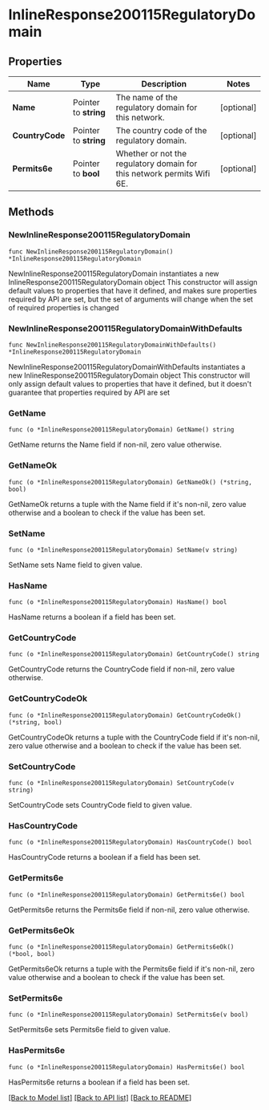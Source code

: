 # InlineResponse200115RegulatoryDomain

## Properties

Name | Type | Description | Notes
------------ | ------------- | ------------- | -------------
**Name** | Pointer to **string** | The name of the regulatory domain for this network. | [optional] 
**CountryCode** | Pointer to **string** | The country code of the regulatory domain. | [optional] 
**Permits6e** | Pointer to **bool** | Whether or not the regulatory domain for this network permits Wifi 6E. | [optional] 

## Methods

### NewInlineResponse200115RegulatoryDomain

`func NewInlineResponse200115RegulatoryDomain() *InlineResponse200115RegulatoryDomain`

NewInlineResponse200115RegulatoryDomain instantiates a new InlineResponse200115RegulatoryDomain object
This constructor will assign default values to properties that have it defined,
and makes sure properties required by API are set, but the set of arguments
will change when the set of required properties is changed

### NewInlineResponse200115RegulatoryDomainWithDefaults

`func NewInlineResponse200115RegulatoryDomainWithDefaults() *InlineResponse200115RegulatoryDomain`

NewInlineResponse200115RegulatoryDomainWithDefaults instantiates a new InlineResponse200115RegulatoryDomain object
This constructor will only assign default values to properties that have it defined,
but it doesn't guarantee that properties required by API are set

### GetName

`func (o *InlineResponse200115RegulatoryDomain) GetName() string`

GetName returns the Name field if non-nil, zero value otherwise.

### GetNameOk

`func (o *InlineResponse200115RegulatoryDomain) GetNameOk() (*string, bool)`

GetNameOk returns a tuple with the Name field if it's non-nil, zero value otherwise
and a boolean to check if the value has been set.

### SetName

`func (o *InlineResponse200115RegulatoryDomain) SetName(v string)`

SetName sets Name field to given value.

### HasName

`func (o *InlineResponse200115RegulatoryDomain) HasName() bool`

HasName returns a boolean if a field has been set.

### GetCountryCode

`func (o *InlineResponse200115RegulatoryDomain) GetCountryCode() string`

GetCountryCode returns the CountryCode field if non-nil, zero value otherwise.

### GetCountryCodeOk

`func (o *InlineResponse200115RegulatoryDomain) GetCountryCodeOk() (*string, bool)`

GetCountryCodeOk returns a tuple with the CountryCode field if it's non-nil, zero value otherwise
and a boolean to check if the value has been set.

### SetCountryCode

`func (o *InlineResponse200115RegulatoryDomain) SetCountryCode(v string)`

SetCountryCode sets CountryCode field to given value.

### HasCountryCode

`func (o *InlineResponse200115RegulatoryDomain) HasCountryCode() bool`

HasCountryCode returns a boolean if a field has been set.

### GetPermits6e

`func (o *InlineResponse200115RegulatoryDomain) GetPermits6e() bool`

GetPermits6e returns the Permits6e field if non-nil, zero value otherwise.

### GetPermits6eOk

`func (o *InlineResponse200115RegulatoryDomain) GetPermits6eOk() (*bool, bool)`

GetPermits6eOk returns a tuple with the Permits6e field if it's non-nil, zero value otherwise
and a boolean to check if the value has been set.

### SetPermits6e

`func (o *InlineResponse200115RegulatoryDomain) SetPermits6e(v bool)`

SetPermits6e sets Permits6e field to given value.

### HasPermits6e

`func (o *InlineResponse200115RegulatoryDomain) HasPermits6e() bool`

HasPermits6e returns a boolean if a field has been set.


[[Back to Model list]](../README.md#documentation-for-models) [[Back to API list]](../README.md#documentation-for-api-endpoints) [[Back to README]](../README.md)


